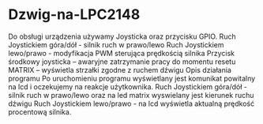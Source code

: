 # Dzwig-na-LPC2148

Do obsługi urządzenia używamy Joysticka oraz przycisku GPIO.
Ruch Joystickiem góra/dół - silnik ruch w prawo/lewo
Ruch Joystickiem lewo/prawo - modyfikacja PWM sterująca prędkością silnika
Przycisk środkowy joysticka – awaryjne zatrzymanie pracy do momentu resetu
MATRIX – wyświetla strzałki zgodne z ruchem dźwigu
Opis działania programu
Po uruchomieniu programu wyświetlany jest komunikat powitalny na lcd i oczekujemy na
reakcje użytkownika.
Ruch Joystickiem góra/dół - silnik ruch w prawo/lewo oraz na led matrix wyswielany jest
kierunek ruchu dźwigu
Ruch Joystickiem lewo/prawo - na lcd wyświetla aktualną prędkość procentową silnika.
